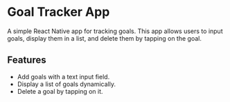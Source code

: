 # Goal Tracker App

A simple React Native app for tracking goals. This app allows users to input goals, display them in a list, and delete them by tapping on the goal.

## Features

- Add goals with a text input field.
- Display a list of goals dynamically.
- Delete a goal by tapping on it.
